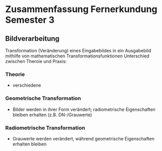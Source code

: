 # Zusammenfassung Fernerkundung Semester 3
## Bildverarbeitung
Transformation (Veränderung) eines Eingabebildes in ein Ausgabebild mithilfe von mathematischen Transformationsfunktionen
Unterschied zwischen Theroie und Praxis:
### Theorie
* verschiedene

### Geometrische Transformation
* Bilder werden in ihrer Form verändert; radiometrische Eigenschaften bleiben erhalten (z.B. DN-/Grauwerte)

### Radiometrische Transformation
* Grauwerte werden verändert, während geometrische Eigenschaften erhalten bleiben
